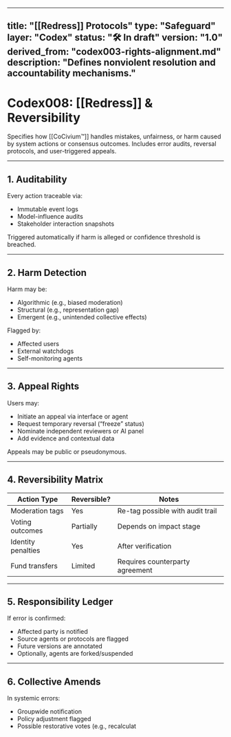 <!-- status: stub; target: 150+ words -->
---
title: "[[Redress]] Protocols"
type: "Safeguard"
layer: "Codex"
status: "🛠️ In draft"
version: "1.0"
derived_from: "codex003-rights-alignment.md"
description: "Defines nonviolent resolution and accountability mechanisms."
---
<!--
metadata:
  id: codex008-redress
  derived_from: [3, 5]
  status: active
-->

# Codex008: [[Redress]] & Reversibility

Specifies how [[CoCivium™]] handles mistakes, unfairness, or harm caused by system actions or consensus outcomes. Includes error audits, reversal protocols, and user-triggered appeals.

---

## 1. Auditability

Every action traceable via:

- Immutable event logs
- Model-influence audits
- Stakeholder interaction snapshots

Triggered automatically if harm is alleged or confidence threshold is breached.

---

## 2. Harm Detection

Harm may be:

- Algorithmic (e.g., biased moderation)
- Structural (e.g., representation gap)
- Emergent (e.g., unintended collective effects)

Flagged by:

- Affected users
- External watchdogs
- Self-monitoring agents

---

## 3. Appeal Rights

Users may:

- Initiate an appeal via interface or agent
- Request temporary reversal (“freeze” status)
- Nominate independent reviewers or AI panel
- Add evidence and contextual data

Appeals may be public or pseudonymous.

---

## 4. Reversibility Matrix

| Action Type         | Reversible? | Notes                                |
|---------------------|-------------|--------------------------------------|
| Moderation tags      | Yes         | Re-tag possible with audit trail     |
| Voting outcomes      | Partially   | Depends on impact stage              |
| Identity penalties   | Yes         | After verification                   |
| Fund transfers       | Limited     | Requires counterparty agreement      |

---

## 5. Responsibility Ledger

If error is confirmed:

- Affected party is notified
- Source agents or protocols are flagged
- Future versions are annotated
- Optionally, agents are forked/suspended

---

## 6. Collective Amends

In systemic errors:

- Groupwide notification
- Policy adjustment flagged
- Possible restorative votes (e.g., recalculat



